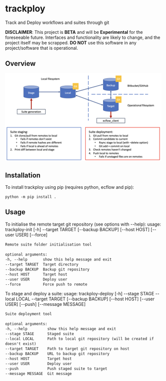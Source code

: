 # trackploy
Track and Deploy workflows and suites through git

**DISCLAIMER**:
This project is **BETA** and will be **Experimental** for the foreseeable future.
Interfaces and functionality are likely to change, and the project itself may be scrapped.
**DO NOT** use this software in any project/software that is operational.

## Overview
![](workflow.png)

## Installation
To install trackploy using pip (requires python, ecflow and pip):

    python -m pip install .

## Usage
To initialise the remote target git repository (see options with --help):
    usage: trackploy-init [-h] --target TARGET [--backup BACKUP] [--host HOST] [--user USER] [--force]

    Remote suite folder initialisation tool

    optional arguments:
    -h, --help       show this help message and exit
    --target TARGET  Target directory
    --backup BACKUP  Backup git repository
    --host HOST      Target host
    --user USER      Deploy user
    --force          Force push to remote

To stage and deploy a suite:
    usage: trackploy-deploy [-h] --stage STAGE --local LOCAL --target TARGET [--backup BACKUP] [--host HOST] [--user USER]
                        [--push] [--message MESSAGE]

    Suite deployment tool

    optional arguments:
    -h, --help         show this help message and exit
    --stage STAGE      Staged suite
    --local LOCAL      Path to local git repository (will be created if doesn't exist)
    --target TARGET    Path to target git repository on host
    --backup BACKUP    URL to backup git repository
    --host HOST        Target host
    --user USER        Deploy user
    --push             Push staged suite to target
    --message MESSAGE  Git message
